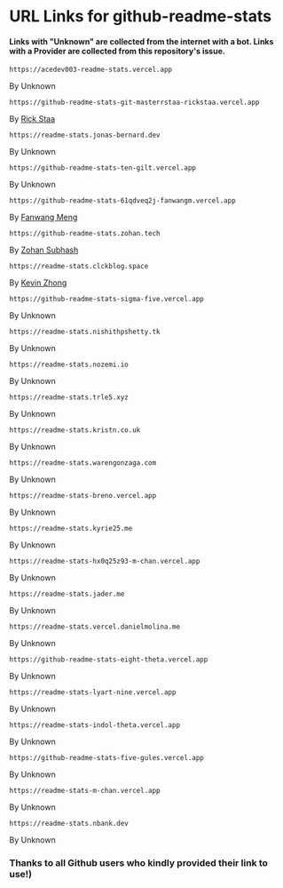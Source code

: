 # URL Links for github-readme-stats

#### Links with "Unknown" are collected from the internet with a bot. Links with a Provider are collected from this repository's issue.

```
https://acedev003-readme-stats.vercel.app
``` 
By Unknown

```
https://github-readme-stats-git-masterrstaa-rickstaa.vercel.app
``` 
By [Rick Staa](https://github.com/rickstaa)

```
https://readme-stats.jonas-bernard.dev
``` 
By Unknown
  
```
https://github-readme-stats-ten-gilt.vercel.app
``` 
By Unknown

```
https://github-readme-stats-61qdveq2j-fanwangm.vercel.app
``` 
By [Fanwang Meng](https://github.com/FanwangM)
 
```
https://github-readme-stats.zohan.tech
``` 
By [Zohan Subhash](https://github.com/Zo-Bro-23)

```
https://readme-stats.clckblog.space
``` 
By [Kevin Zhong](https://github.com/CLCK0622)

```
https://github-readme-stats-sigma-five.vercel.app
``` 
By Unknown

```
https://readme-stats.nishithpshetty.tk
``` 
By Unknown

```
https://readme-stats.nozemi.io
``` 
By Unknown

```
https://readme-stats.trle5.xyz
``` 
By Unknown

```
https://readme-stats.kristn.co.uk
``` 
By Unknown

```
https://readme-stats.warengonzaga.com
``` 
By Unknown

```
https://readme-stats-breno.vercel.app
``` 
By Unknown

```
https://readme-stats.kyrie25.me
``` 
By Unknown

```
https://readme-stats-hx0q25z93-m-chan.vercel.app
``` 
By Unknown

```
https://readme-stats.jader.me
``` 
By Unknown

```
https://readme-stats.vercel.danielmolina.me
``` 
By Unknown

```
https://github-readme-stats-eight-theta.vercel.app
``` 
By Unknown

```
https://readme-stats-lyart-nine.vercel.app
``` 
By Unknown

```
https://readme-stats-indol-theta.vercel.app
``` 
By Unknown

```
https://github-readme-stats-five-gules.vercel.app
``` 
By Unknown

```
https://readme-stats-m-chan.vercel.app
``` 
By Unknown

```
https://readme-stats.nbank.dev
``` 
By Unknown
### Thanks to all Github users who kindly provided their link to use!)

